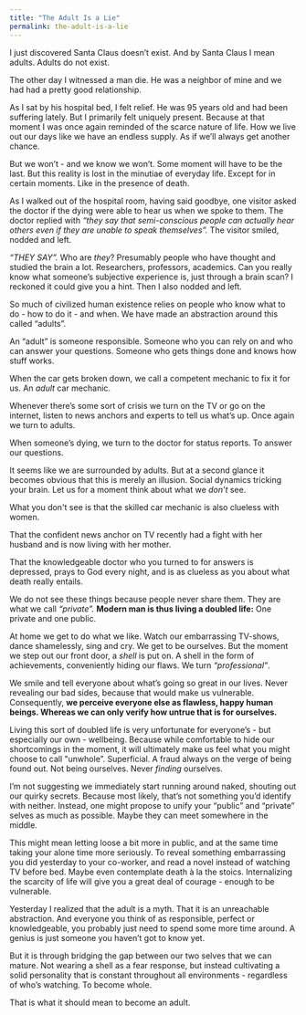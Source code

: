 ```yaml
---
title: "The Adult Is a Lie"
permalink: the-adult-is-a-lie
---
```


I just discovered Santa Claus doesn’t exist. And by Santa Claus I mean adults. Adults do not exist.

The other day I witnessed a man die. He was a neighbor of mine and we had had a pretty good relationship.

As I sat by his hospital bed, I felt relief. He was 95 years old and had been suffering lately. But I primarily felt uniquely present. Because at that moment I was once again reminded of the scarce nature of life. How we live out our days like we have an endless supply. As if we’ll always get another chance.

But we won’t - and we know we won’t. Some moment will have to be the last. But this reality is lost in the minutiae of everyday life. Except for in certain moments. Like in the presence of death.

As I walked out of the hospital room, having said goodbye, one visitor asked the doctor if the dying were able to hear us when we spoke to them. The doctor replied with *“they say that semi-conscious people can actually hear others even if they are unable to speak themselves”.* The visitor smiled, nodded and left.

*“THEY SAY”.* Who are *they*? Presumably people who have thought and studied the brain a lot. Researchers, professors, academics. Can you really know what someone’s subjective experience is, just through a brain scan? I reckoned it could give you a hint. Then I also nodded and left.

So much of civilized human existence relies on people who know what to do - how to do it - and when. We have made an abstraction around this called “adults”.

An “adult” is someone responsible. Someone who you can rely on and who can answer your questions. Someone who gets things done and knows how stuff works.

When the car gets broken down, we call a competent mechanic to fix it for us. An *adult* car mechanic.

Whenever there’s some sort of crisis we turn on the TV or go on the internet, listen to news anchors and experts to tell us what’s up. Once again we turn to adults.

When someone’s dying, we turn to the doctor for status reports. To answer our questions.

It seems like we are surrounded by adults. But at a second glance it becomes obvious that this is merely an illusion. Social dynamics tricking your brain. Let us for a moment think about what we *don’t* see.

What you don't see is that the skilled car mechanic is also clueless with women.

That the confident news anchor on TV recently had a fight with her husband and is now living with her mother.

That the knowledgeable doctor who you turned to for answers is depressed, prays to God every night, and is as clueless as you about what death really entails.

We do not see these things because people never share them. They are what we call *“private”.* **Modern man is thus living a doubled life:** One private and one public.

At home we get to do what we like. Watch our embarrassing TV-shows, dance shamelessly, sing and cry. We get to be ourselves. But the moment we step out our front door, a *shell* is put on. A shell in the form of achievements, conveniently hiding our flaws. We turn *“professional”*.

We smile and tell everyone about what’s going so great in our lives. Never revealing our bad sides, because that would make us vulnerable. Consequently, **we perceive everyone else as flawless, happy human beings. Whereas we can only verify how untrue that is for ourselves.**

Living this sort of doubled life is very unfortunate for everyone’s - but especially our own - wellbeing. Because while comfortable to hide our shortcomings in the moment, it will ultimately make us feel what you might choose to call "unwhole”. Superficial. A fraud always on the verge of being found out. Not being ourselves. Never *finding* ourselves.

I’m not suggesting we immediately start running around naked, shouting out our quirky secrets. Because most likely, that’s not something you’d identify with neither. Instead, one might propose to unify your “public” and “private” selves as much as possible. Maybe they can meet somewhere in the middle.

This might mean letting loose a bit more in public, and at the same time taking your alone time more seriously. To reveal something embarrassing you did yesterday to your co-worker, and read a novel instead of watching TV before bed. Maybe even contemplate death à la the stoics. Internalizing the scarcity of life will give you a great deal of courage - enough to be vulnerable.

Yesterday I realized that the adult is a myth. That it is an unreachable abstraction. And everyone you think of as responsible, perfect or knowledgeable, you probably just need to spend some more time around. A genius is just someone you haven’t got to know yet.

But it is through bridging the gap between our two selves that we can mature. Not wearing a shell as a fear response, but instead cultivating a solid personality that is constant throughout all environments - regardless of who’s watching. To become whole.

That is what it should mean to become an adult.
